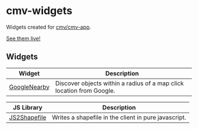 # cmv-widgets

Widgets created for [cmv/cmv-app](https://github.com/cmv/cmv-app).

[See them live!](http://aspetkov.github.io/)

## Widgets

| Widget | Description |
| :----: | ----------- |
| [GoogleNearby](https://github.com/aspetkov/cmv-widgets/tree/master/GoogleNearby) | Discover objects within a radius of a map click location from Google. |

| JS Library | Description |
| :----: | ----------- |
| [JS2Shapefile](https://github.com/aspetkov/cmv-widgets/tree/master/JS2Shapefile) | Writes a shapefile in the client in pure javascript. |

